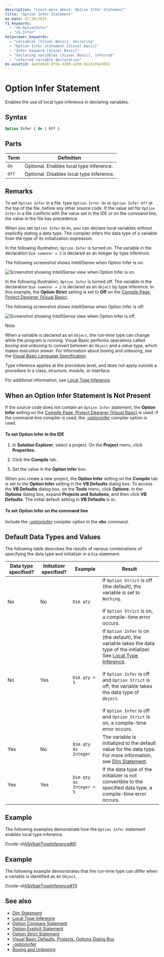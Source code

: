 ```yaml
---
description: "Learn more about: Option Infer Statement"
title: "Option Infer Statement"
ms.date: 07/20/2015
f1_keywords:
  - "vb.OptionInfer"
  - "vb.Infer"
helpviewer_keywords:
  - "variables [Visual Basic], declaring"
  - "Option Infer statement [Visual Basic]"
  - "Infer keyword [Visual Basic]"
  - "declaring variables [Visual Basic], inferred"
  - "inferred variable declaration"
ms.assetid: 4ad3e6e9-8f5b-4209-a248-de22ef6e4652
---
```

# Option Infer Statement

Enables the use of local type inference in declaring variables.

## Syntax

```vb
Option Infer { On | Off }
```

## Parts

|Term|Definition|
|---|---|
|`On`|Optional. Enables local type inference.|
|`Off`|Optional. Disables local type inference.|

## Remarks

To set `Option Infer` in a file, type `Option Infer On` or `Option Infer Off` at the top of the file, before any other source code. If the value set for `Option Infer` in a file conflicts with the value set in the IDE or on the command line, the value in the file has precedence.

When you set `Option Infer` to `On`, you can declare local variables without explicitly stating a data type. The compiler infers the data type of a variable from the type of its initialization expression.

In the following illustration, `Option Infer` is turned on. The variable in the declaration `Dim someVar = 2` is declared as an integer by type inference.

The following screenshot shows IntelliSense when Option Infer is on:

![Screenshot showing IntelliSense view when Option Infer is on.](./media/option-infer-statement/option-infer-as-integer-on.png)

In the following illustration, `Option Infer` is turned off. The variable in the declaration `Dim someVar = 2` is declared as an `Object` by type inference. In this example, the **Option Strict** setting is set to **Off** on the [Compile Page, Project Designer (Visual Basic)](/visualstudio/ide/reference/compile-page-project-designer-visual-basic).

The following screenshot shows IntelliSense when Option Infer is off:

![Screenshot showing IntelliSense view when Option Infer is off.](./media/option-infer-statement/option-infer-as-object-off.png)

> [!NOTE]
> When a variable is declared as an `Object`, the run-time type can change while the program is running. Visual Basic performs operations called *boxing* and *unboxing* to convert between an `Object` and a value type, which makes execution slower. For information about boxing and unboxing, see the [Visual Basic Language Specification](~/_vblang/spec/conversions.md#value-type-conversions).

Type inference applies at the procedure level, and does not apply outside a procedure in a class, structure, module, or interface.

For additional information, see [Local Type Inference](../../programming-guide/language-features/variables/local-type-inference.md).

## When an Option Infer Statement Is Not Present

If the source code does not contain an `Option Infer` statement, the **Option Infer** setting on the [Compile Page, Project Designer (Visual Basic)](/visualstudio/ide/reference/compile-page-project-designer-visual-basic) is used. If the command-line compiler is used, the [-optioninfer](../../reference/command-line-compiler/optioninfer.md) compiler option is used.

#### To set Option Infer in the IDE

1. In **Solution Explorer**, select a project. On the **Project** menu, click **Properties**.

2. Click the **Compile** tab.

3. Set the value in the **Option infer** box.

When you create a new project, the **Option Infer** setting on the **Compile** tab is set to the **Option Infer** setting in the **VB Defaults** dialog box. To access the **VB Defaults** dialog box, on the **Tools** menu, click **Options**. In the **Options** dialog box, expand **Projects and Solutions**, and then click **VB Defaults**. The initial default setting in **VB Defaults** is `On`.

#### To set Option Infer on the command line

Include the [-optioninfer](../../reference/command-line-compiler/optioninfer.md) compiler option in the **vbc** command.

## Default Data Types and Values

The following table describes the results of various combinations of specifying the data type and initializer in a `Dim` statement.

|Data type specified?|Initializer specified?|Example|Result|
|---|---|---|---|
|No|No|`Dim qty`|If `Option Strict` is off (the default), the variable is set to `Nothing`.<br /><br /> If `Option Strict` is on, a compile-time error occurs.|
|No|Yes|`Dim qty = 5`|If `Option Infer` is on (the default), the variable takes the data type of the initializer. See [Local Type Inference](../../programming-guide/language-features/variables/local-type-inference.md).<br /><br /> If `Option Infer` is off and `Option Strict` is off, the variable takes the data type of `Object`.<br /><br /> If `Option Infer` is off and `Option Strict` is on, a compile-time error occurs.|
|Yes|No|`Dim qty As Integer`|The variable is initialized to the default value for the data type. For more information, see [Dim Statement](dim-statement.md).|
|Yes|Yes|`Dim qty  As Integer = 5`|If the data type of the initializer is not convertible to the specified data type, a compile-time error occurs.|

## Example

The following examples demonstrate how the `Option Infer` statement enables local type inference.

[!code-vb[VbVbalrTypeInference#6](~/samples/snippets/visualbasic/VS_Snippets_VBCSharp/VbVbalrTypeInference/VB/Class1.vb#6)]

## Example

The following example demonstrates that the run-time type can differ when a variable is identified as an `Object`.

[!code-vb[VbVbalrTypeInference#11](~/samples/snippets/visualbasic/VS_Snippets_VBCSharp/VbVbalrTypeInference/VB/Class1.vb#11)]

## See also

- [Dim Statement](dim-statement.md)
- [Local Type Inference](../../programming-guide/language-features/variables/local-type-inference.md)
- [Option Compare Statement](option-compare-statement.md)
- [Option Explicit Statement](option-explicit-statement.md)
- [Option Strict Statement](option-strict-statement.md)
- [Visual Basic Defaults, Projects, Options Dialog Box](/visualstudio/ide/reference/visual-basic-defaults-projects-options-dialog-box)
- [-optioninfer](../../reference/command-line-compiler/optioninfer.md)
- [Boxing and Unboxing](../../../csharp/programming-guide/types/boxing-and-unboxing.md)
